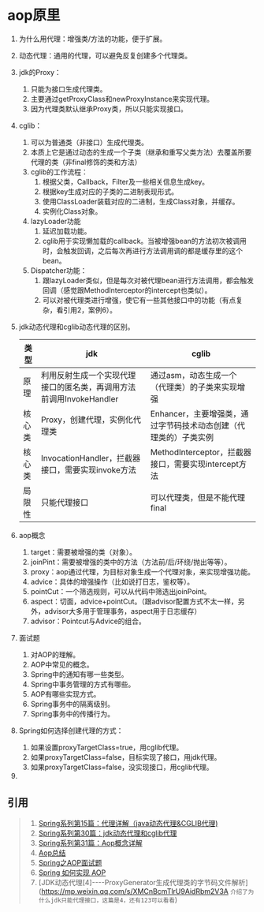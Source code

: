 # aop原里

1. 为什么用代理：增强类/方法的功能，便于扩展。
2. 动态代理：通用的代理，可以避免反复创建多个代理类。
3. jdk的Proxy：
   1. 只能为接口生成代理类。
   2. 主要通过getProxyClass和newProxyInstance来实现代理。
   3. 因为代理类默认继承Proxy类，所以只能实现接口。
4. cglib：
   1. 可以为普通类（非接口）生成代理类。
   2. 本质上它是通过动态的生成一个子类（继承和重写父类方法）去覆盖所要代理的类（非final修饰的类和方法）
   3. cglib的工作流程：
      1. 根据父类，Callback，Filter及一些相关信息生成key。
      2. 根据key生成对应的子类的二进制表现形式。
      3. 使用ClassLoader装载对应的二进制，生成Class对象，并缓存。
      4. 实例化Class对象。
   4. lazyLoader功能
      1. 延迟加载功能。
      2. cglib用于实现懒加载的callback。当被增强bean的方法初次被调用时，会触发回调，之后每次再进行方法调用调的都是缓存里的这个bean。
   5. Dispatcher功能：
      1. 跟lazyLoader类似，但是每次对被代理bean进行方法调用，都会触发回调（感觉跟MethodInterceptor的intercept也类似）。
      2. 可以对被代理类进行增强，使它有一些其他接口中的功能（有点复杂，看引用2，案例6）。
5. jdk动态代理和cglib动态代理的区别。

   |类型|jdk|cglib|
   |---|---|---|
   |原理|利用反射生成一个实现代理接口的匿名类，再调用方法前调用InvokeHandler|通过asm，动态生成一个（代理类）的子类来实现增强|
   |核心类|Proxy，创建代理，实例化代理类|Enhancer，主要增强类，通过字节码技术动态创建（代理类的）子类实例|
   |核心类|InvocationHandler，拦截器接口，需要实现invoke方法|MethodInterceptor，拦截器接口，需要实现intercept方法|
   |局限性|只能代理接口|可以代理类，但是不能代理final|
6. aop概念
   1. target：需要被增强的类（对象）。
   2. joinPint：需要被增强的类中的方法（方法前/后/环绕/抛出等等）。
   3. proxy：aop通过代理，为目标对象生成一个代理对象，来实现增强功能。
   4. advice：具体的增强操作（比如说打日志，鉴权等）。
   5. pointCut：一个筛选规则，可以从代码中筛选出joinPoint。
   6. aspect：切面，advice+pointCut。（跟advisor配置方式不太一样，另外，advisor大多用于管理事务，aspect用于日志缓存）
   7. advisor：Pointcut与Advice的组合。
7. 面试题
   1. 对AOP的理解。
   2. AOP中常见的概念。
   3. Spring中的通知有哪一些类型。
   4. Spring中事务管理的方式有哪些。
   5. AOP有哪些实现方式。
   6. Spring事务中的隔离级别。
   7. Spring事务中的传播行为。
8. Spring如何选择创建代理的方式：
   1. 如果设置proxyTargetClass=true，用cglib代理。
   2. 如果proxyTargetClass=false，目标实现了接口，用jdk代理。
   3. 如果proxyTargetClass=false，没实现接口，用cglib代理。
9. 

## 引用
>1. [Spring系列第15篇：代理详解（java动态代理&CGLIB代理)](https://mp.weixin.qq.com/s?__biz=MzA5MTkxMDQ4MQ==&mid=2648934082&idx=1&sn=c919886400135a0152da23eaa1f276c7&chksm=88621efcbf1597eab943b064147b8fb8fd3dfbac0dc03f41d15d477ef94b60d4e8f78c66b262&token=1042984313&lang=zh_CN&scene=21#wechat_redirect)
>2. [Spring系列第30篇：jdk动态代理和cglib代理](https://mp.weixin.qq.com/s?__biz=MzA5MTkxMDQ4MQ==&mid=2648934783&idx=1&sn=5531f14475a4addc6d4d47f0948b3208&chksm=88621141bf159857bc19d7bb545ed3ddc4152dcda9e126f27b83afc2e975dee1682de2d98ad6&token=1672930952&lang=zh_CN&scene=21#wechat_redirect)
>3. [Spring系列第31篇：Aop概念详解](https://mp.weixin.qq.com/s?__biz=MzA5MTkxMDQ4MQ==&mid=2648934876&idx=1&sn=7794b50e658e0ec3e0aff6cf5ed4aa2e&chksm=886211e2bf1598f4e0e636170a4b36a5a5edd8811c8b7c30d61135cb114b0ce506a6fa84df0b&token=1672930952&lang=zh_CN&scene=21#wechat_redirect)
>4. [Aop总结](https://mp.weixin.qq.com/s/8B0cgwIREzhFWo7QNBLGug)
>5. [Spring之AOP面试题](https://mp.weixin.qq.com/s/rpKmCsqg_Ry7rcOTMF_-7A)
>6. [Spring 如何实现 AOP](https://mp.weixin.qq.com/s/XMCnBcmTlrU9AidRbm2V3A)
>7. [JDK动态代理[4]----ProxyGenerator生成代理类的字节码文件解析](https://mp.weixin.qq.com/s/XMCnBcmTlrU9AidRbm2V3A `介绍了为什么jdk只能代理接口，这篇是4，还有123可以看看`)